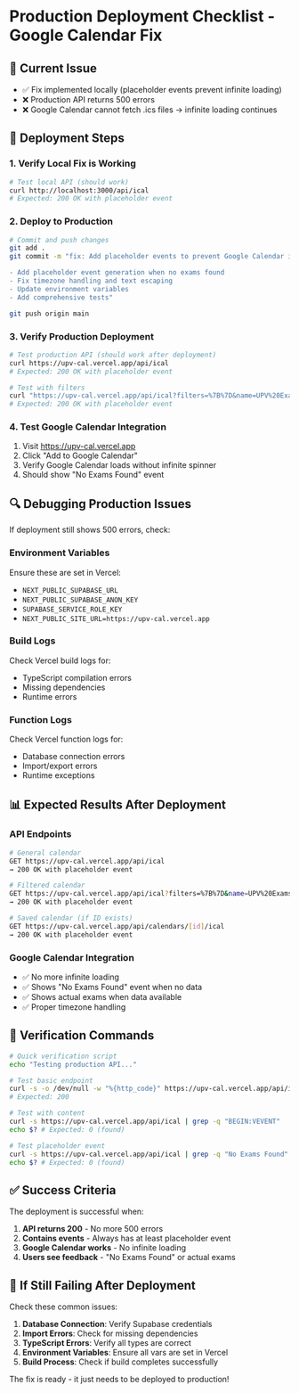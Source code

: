 # Production Deployment Checklist - Google Calendar Fix

## 🚨 **Current Issue**

- ✅ Fix implemented locally (placeholder events prevent infinite loading)
- ❌ Production API returns 500 errors
- ❌ Google Calendar cannot fetch .ics files → infinite loading continues

## 🚀 **Deployment Steps**

### **1. Verify Local Fix is Working**

```bash
# Test local API (should work)
curl http://localhost:3000/api/ical
# Expected: 200 OK with placeholder event
```

### **2. Deploy to Production**

```bash
# Commit and push changes
git add .
git commit -m "fix: Add placeholder events to prevent Google Calendar infinite loading

- Add placeholder event generation when no exams found
- Fix timezone handling and text escaping
- Update environment variables
- Add comprehensive tests"

git push origin main
```

### **3. Verify Production Deployment**

```bash
# Test production API (should work after deployment)
curl https://upv-cal.vercel.app/api/ical
# Expected: 200 OK with placeholder event

# Test with filters
curl "https://upv-cal.vercel.app/api/ical?filters=%7B%7D&name=UPV%20Exams"
# Expected: 200 OK with placeholder event
```

### **4. Test Google Calendar Integration**

1. Visit https://upv-cal.vercel.app
2. Click "Add to Google Calendar"
3. Verify Google Calendar loads without infinite spinner
4. Should show "No Exams Found" event

## 🔍 **Debugging Production Issues**

If deployment still shows 500 errors, check:

### **Environment Variables**

Ensure these are set in Vercel:

- `NEXT_PUBLIC_SUPABASE_URL`
- `NEXT_PUBLIC_SUPABASE_ANON_KEY`
- `SUPABASE_SERVICE_ROLE_KEY`
- `NEXT_PUBLIC_SITE_URL=https://upv-cal.vercel.app`

### **Build Logs**

Check Vercel build logs for:

- TypeScript compilation errors
- Missing dependencies
- Runtime errors

### **Function Logs**

Check Vercel function logs for:

- Database connection errors
- Import/export errors
- Runtime exceptions

## 📊 **Expected Results After Deployment**

### **API Endpoints**

```bash
# General calendar
GET https://upv-cal.vercel.app/api/ical
→ 200 OK with placeholder event

# Filtered calendar
GET https://upv-cal.vercel.app/api/ical?filters=%7B%7D&name=UPV%20Exams
→ 200 OK with placeholder event

# Saved calendar (if ID exists)
GET https://upv-cal.vercel.app/api/calendars/[id]/ical
→ 200 OK with placeholder event
```

### **Google Calendar Integration**

- ✅ No more infinite loading
- ✅ Shows "No Exams Found" event when no data
- ✅ Shows actual exams when data available
- ✅ Proper timezone handling

## 🎯 **Verification Commands**

```bash
# Quick verification script
echo "Testing production API..."

# Test basic endpoint
curl -s -o /dev/null -w "%{http_code}" https://upv-cal.vercel.app/api/ical
# Expected: 200

# Test with content
curl -s https://upv-cal.vercel.app/api/ical | grep -q "BEGIN:VEVENT"
echo $? # Expected: 0 (found)

# Test placeholder event
curl -s https://upv-cal.vercel.app/api/ical | grep -q "No Exams Found"
echo $? # Expected: 0 (found)
```

## ✅ **Success Criteria**

The deployment is successful when:

1. **API returns 200** - No more 500 errors
2. **Contains events** - Always has at least placeholder event
3. **Google Calendar works** - No infinite loading
4. **Users see feedback** - "No Exams Found" or actual exams

## 🚨 **If Still Failing After Deployment**

Check these common issues:

1. **Database Connection**: Verify Supabase credentials
2. **Import Errors**: Check for missing dependencies
3. **TypeScript Errors**: Verify all types are correct
4. **Environment Variables**: Ensure all vars are set in Vercel
5. **Build Process**: Check if build completes successfully

The fix is ready - it just needs to be deployed to production!
